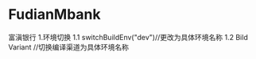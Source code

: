 # FudianMbank

富滇银行
1.环境切换
       1.1 switchBuildEnv("dev")//更改为具体环境名称
       1.2 Bild Variant //切换编译渠道为具体环境名称